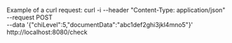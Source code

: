 Example of a curl request:
curl -i --header "Content-Type: application/json" \
  --request POST \
  --data '{"chiLevel":5,"documentData":"abc1def2ghi3jkl4mno5"}' \
  http://localhost:8080/check
